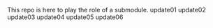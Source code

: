 This repo is here to play the role of a submodule.
update01
update02
update03
update04
update05
update06
